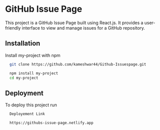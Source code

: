 
# GitHub Issue Page

This project is a GitHub Issue Page built using React.js. It provides a user-friendly interface to view and manage issues for a GitHub repository.



## Installation

Install my-project with npm

```bash
  git clone https://github.com/kameshwar44/Github-Issuespage.git
```

```bash
  npm install my-project
  cd my-project
```



## Deployment

To deploy this project run

```bash
  Deployement Link

  https://githubs-issue-page.netlify.app

```
